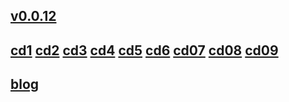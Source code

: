 ## [v0.0.12](https://github.com/shanuan/blcd2/edit/master/README.md)
## [cd1](cd01) [cd2](cd02) [cd3](cd03) [cd4](cd04) [cd5](cd05) [cd6](cd06) [cd07](cd07) [cd08](cd08) [cd09](cd09)
## [blog](https://shanuan.github.io/blog)
